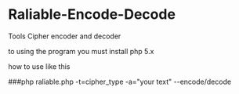 # Raliable-Encode-Decode
Tools Cipher encoder and decoder

to using the program you must install php 5.x

how to use like this

###php raliable.php -t=cipher_type -a="your text" --encode/decode
